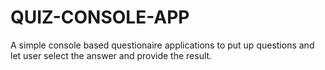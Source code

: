 # QUIZ-CONSOLE-APP
A simple console based questionaire applications to put up questions and let user select the answer and provide the result.
